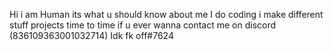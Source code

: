 Hi i am Human its what u should know about me
I do coding i make different stuff projects time to time
if u ever wanna contact me on discord (836109363001032714) Idk fk off#7624
